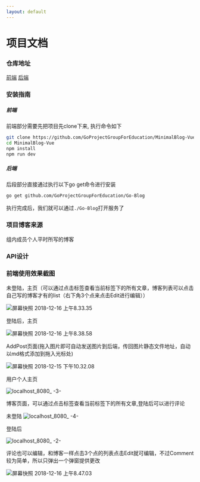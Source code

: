 ```yaml
---
layout: default
---
```


# 项目文档

### 仓库地址
[前端](https://github.com/GoProjectGroupForEducation/MinimalBlog-Vue)
[后端](https://github.com/GoProjectGroupForEducation/Go-Blog)

### 安装指南
##### 前端

前端部分需要先把项目先clone下来, 执行命令如下

```bash
git clone https://github.com/GoProjectGroupForEducation/MinimalBlog-Vue.git
cd MinimalBlog-Vue
npm install
npm run dev
```

##### 后端
后段部分直接通过执行以下go get命令进行安装

```bash
go get github.com/GoProjectGroupForEducation/Go-Blog
```

执行完成后，我们就可以通过`./Go-Blog`打开服务了


### 项目博客来源

组内成员个人平时所写的博客

### API设计



### 前端使用效果截图

未登陆，主页（可以通过点击标签查看当前标签下的所有文章，博客列表可以点击自己写的博客才有的list（右下角3个点来点击Edit进行编辑））

![屏幕快照 2018-12-16 上午8.33.35](https://lh3.googleusercontent.com/-4sjTduxwQG0/XBWekE47hkI/AAAAAAAAAIc/G48UQHfIR-wHq7NqxUwQdaUB70qG3COpQCHMYCw/I/%255BUNSET%255D)


登陆后，主页

![屏幕快照 2018-12-16 上午8.38.58](https://lh3.googleusercontent.com/-xSRmfihJeok/XBWesmo5afI/AAAAAAAAAIk/uFWgzFjYU_gvx3vFpsOCqGfvf1Dy5ppVwCHMYCw/I/%255BUNSET%255D)

AddPost页面(拖入图片即可自动发送图片到后端，传回图片静态文件地址，自动以md格式添加到拖入光标处)

![屏幕快照 2018-12-15 下午10.32.08](https://lh3.googleusercontent.com/-CupAiaWyYBQ/XBWe4VApyFI/AAAAAAAAAIo/pHg_jpSTSYkx1zRwlhP1NiQMwPrS1BIlgCHMYCw/I/%255BUNSET%255D)

用户个人主页

![localhost_8080_ -3-](https://lh3.googleusercontent.com/-Xz4--W5QDmg/XBWfTZ_9inI/AAAAAAAAAI0/fhOS6EwqWwU2ZGNs_qWkmwa5JZs-0TSiwCHMYCw/I/localhost_8080_%2B%25283%2529.png)

博客页面，可以通过点击标签查看当前标签下的所有文章,登陆后可以进行评论

未登陆
![localhost_8080_ -4-](https://lh3.googleusercontent.com/-p8tVLsW1w-k/XBWgFYmSRzI/AAAAAAAAAJI/Xia0AyAwFNY7-VpBxfmAj5ftxgwSf622wCHMYCw/I/localhost_8080_%2B%25284%2529.png)


登陆后

![localhost_8080_ -2-](https://lh3.googleusercontent.com/-YlcnxakPeTc/XBWfbufp-8I/AAAAAAAAAI4/DeNnqYI8lAIGgUN1Wmcij_xktqSL74blQCHMYCw/I/localhost_8080_%2B%25282%2529.png)

评论也可以编辑，和博客一样点击3个点的列表点击Edit就可编辑，不过Comment较为简单，所以只弹出一个弹窗提供更改

![屏幕快照 2018-12-16 上午8.47.03](https://lh3.googleusercontent.com/-5TDr8fshcZo/XBWgrO2tG-I/AAAAAAAAAJQ/ywREL_-ke5o5XaypORpwiYdMt72mIBsAACHMYCw/I/%255BUNSET%255D)


